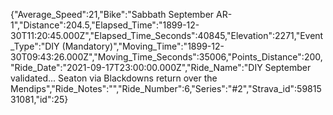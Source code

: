 {"Average_Speed":21,"Bike":"Sabbath September AR-1","Distance":204.5,"Elapsed_Time":"1899-12-30T11:20:45.000Z","Elapsed_Time_Seconds":40845,"Elevation":2271,"Event_Type":"DIY (Mandatory)","Moving_Time":"1899-12-30T09:43:26.000Z","Moving_Time_Seconds":35006,"Points_Distance":200,"Ride_Date":"2021-09-17T23:00:00.000Z","Ride_Name":"DIY September validated... Seaton via Blackdowns return over the Mendips","Ride_Notes":"","Ride_Number":6,"Series":"#2","Strava_id":5981531081,"id":25}
